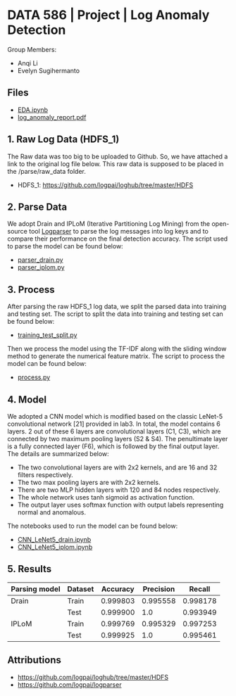 # DATA 586 | Project | Log Anomaly Detection

Group Members:
- Anqi Li
- Evelyn Sugihermanto

## Files
- [EDA.ipynb](/docs/EDA.ipynb)
- [log_anomaly_report.pdf](/docs/log_anomaly_report.pdf)


## 1. Raw Log Data (HDFS_1)

The Raw data was too big to be uploaded to Github. So, we have attached a link to the original log file below. This raw data is supposed to be placed in the /parse/raw_data folder.
- HDFS_1: https://github.com/logpai/loghub/tree/master/HDFS

## 2. Parse Data


We adopt Drain and IPLoM (Iterative Partitioning Log Mining) from the open-source tool [Logparser]((https://github.com/logpai/logparser)) to parse the log messages into log keys and to compare their performance on the final detection accuracy. The script used to parse the model can be found below:
- [parser_drain.py](/parse/parser_drain.py)
- [parser_iplom.py](/parse/parser_iplom.py)

## 3. Process

After parsing the raw HDFS_1 log data, we split the parsed data into training and testing set. The script to split the data into training and testing set can be found below:
- [training_test_split.py](/parse/training_test_split.py)

Then we process the model using the TF-IDF along with the sliding window method to generate the numerical feature matrix. The script to process the model can be found below:
- [process.py](/process/process.py)

## 4. Model

We adopted a CNN model which is modified based on the classic LeNet-5 convolutional network [21] provided in lab3. In total, the model contains 6 layers. 2 out of these 6 layers are convolutional layers (C1, C3), which are connected by two maximum pooling layers (S2 & S4). The penultimate layer is a fully connected layer (F6), which is followed by the final output layer. The details are summarized below: 
-	The two convolutional layers are with 2x2 kernels, and are 16 and 32 filters respectively. 
-	The two max pooling layers are with 2x2 kernels. 
-	There are two MLP hidden layers with 120 and 84 nodes respectively. 
-	The whole network uses tanh sigmoid as activation function. 
-	The output layer uses softmax function with output labels representing normal and anomalous. 

The notebooks used to run the model can be found below:
- [CNN_LeNet5_drain.ipynb](/model/CNN_LeNet5_drain.ipynb)
- [CNN_LeNet5_iplom.ipynb](/model/CNN_LeNet5_iplom.ipynb)


## 5. Results

|     Parsing model    |     Dataset    |     Accuracy    |     Precision    |     Recall      |
|----------------------|----------------|-----------------|------------------|-----------------|
|     Drain            |     Train      |     0.999803    |     0.995558     |     0.998178    |
|                      |     Test       |     0.999900    |     1.0          |     0.993949    |
|     IPLoM            |     Train      |     0.999769    |     0.995329     |     0.997253    |
|                      |     Test       |     0.999925    |     1.0          |     0.995461    |


## Attributions
- https://github.com/logpai/loghub/tree/master/HDFS
- https://github.com/logpai/logparser

